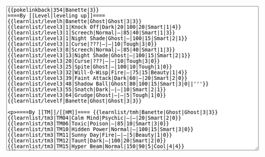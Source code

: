 </p><textarea readonly="" accesskey="," id="wpTextbox1" cols="80" rows="25" style="" class="mw-editfont-monospace" lang="en" dir="ltr" name="wpTextbox1">{{pokelinkback|354|Banette|3}}
====By [[Level|leveling up]]====
{{learnlist/levelh|Banette|Ghost|Ghost|3|3}}
{{learnlist/level3|1|Knock Off|Dark|20|100|20|Smart|1|4}}
{{learnlist/level3|1|Screech|Normal|—|85|40|Smart|1|3}}
{{learnlist/level3|1|Night Shade|Ghost|—|100|15|Smart|2|1}}
{{learnlist/level3|1|Curse|???|—|—|10|Tough|3|0}}
{{learnlist/level3|8|Screech|Normal|—|85|40|Smart|1|3}}
{{learnlist/level3|13|Night Shade|Ghost|—|100|15|Smart|2|1}}
{{learnlist/level3|20|Curse|???|—|—|10|Tough|3|0}}
{{learnlist/level3|25|Spite|Ghost|—|100|10|Tough|1|0}}
{{learnlist/level3|32|Will-O-Wisp|Fire|—|75|15|Beauty|1|4}}
{{learnlist/level3|39|Faint Attack|Dark|60|—|20|Smart|2|0}}
{{learnlist/level3|48|Shadow Ball|Ghost|80|100|15|Smart|3|0||'''}}
{{learnlist/level3|55|Snatch|Dark|—|—|10|Smart|2|1}}
{{learnlist/level3|64|Grudge|Ghost|—|—|5|Tough|1|0}}
{{learnlist/levelf|Banette|Ghost|Ghost|3|3}}

====By [[TM]]/[[HM]]====
{{learnlist/tmh|Banette|Ghost|Ghost|3|3}}
{{learnlist/tm3|TM04|Calm Mind|Psychic|—|—|20|Smart|2|0}}
{{learnlist/tm3|TM06|Toxic|Poison|—|85|10|Smart|3|0}}
{{learnlist/tm3|TM10|Hidden Power|Normal|—|100|15|Smart|3|0}}
{{learnlist/tm3|TM11|Sunny Day|Fire|—|—|5|Beauty|1|0}}
{{learnlist/tm3|TM12|Taunt|Dark|—|100|20|Smart|2|0}}
{{learnlist/tm3|TM15|Hyper Beam|Normal|150|90|5|Cool|4|4}}
{{learnlist/tm3|TM17|Protect|Normal|—|—|10|Cute|1|0}}
{{learnlist/tm3|TM18|Rain Dance|Water|—|—|5|Tough|1|0}}
{{learnlist/tm3|TM21|Frustration|Normal|—|100|20|Cute|1|0}}
{{learnlist/tm3|TM24|Thunderbolt|Electric|95|100|15|Cool|4|0}}
{{learnlist/tm3|TM25|Thunder|Electric|120|70|10|Cool|2|2}}
{{learnlist/tm3|TM27|Return|Normal|—|100|20|Cute|1|0}}
{{learnlist/tm3|TM29|Psychic|Psychic|90|100|10|Smart|1|3}}
{{learnlist/tm3|TM30|Shadow Ball|Ghost|80|100|15|Smart|3|0||'''}}
{{learnlist/tm3|TM32|Double Team|Normal|—|—|15|Cool|2|0}}
{{learnlist/tm3|TM34|Shock Wave|Electric|60|—|20|Cool|2|0}}
{{learnlist/tm3|TM41|Torment|Dark|—|100|15|Tough|2|0}}
{{learnlist/tm3|TM42|Facade|Normal|70|100|20|Cute|2|0}}
{{learnlist/tm3|TM43|Secret Power|Normal|70|100|20|Smart|1|0}}
{{learnlist/tm3|TM44|Rest|Psychic|—|—|10|Cute|2|0}}
{{learnlist/tm3|TM45|Attract|Normal|—|100|15|Cute|2|0}}
{{learnlist/tm3|TM46|Thief|Dark|40|100|10|Tough|1|0}}
{{learnlist/tm3|TM48|Skill Swap|Psychic|—|—|10|Smart|1|0}}
{{learnlist/tm3|TM49|Snatch|Dark|—|—|10|Smart|2|1}}
{{learnlist/tm3|HM05|Flash|Normal|—|70|20|Beauty|3|0}}
{{learnlist/tmf|Banette|Ghost|Ghost|3|3}}

====By {{pkmn|breeding}}====
{{learnlist/breedh|Banette|Ghost|Ghost|3|3}}
{{learnlist/breed3|{{MSP/3|200|Misdreavus}}{{MSP/3|355|Duskull}}{{MSP/3|356|Dusclops}}{{MSP/3|358|Chimecho}}|Astonish|Ghost|30|100|15|Smart|2|3||'''}}
{{learnlist/breed3|{{MSP/3|092|Gastly}}{{MSP/3|093|Haunter}}{{MSP/3|094|Gengar}}{{MSP/3|109|Koffing}}{{MSP/3|110|Weezing}}{{MSP/3|202|Wobbuffet}}|Destiny Bond|Ghost|—|—|5|Smart|8|0}}
{{learnlist/breed3|{{MSP/3|088|Grimer}}{{MSP/3|089|Muk}}{{MSP/3|355|Duskull}}{{MSP/3|356|Dusclops}}|Disable|Normal|—|55|20|Smart|2|0}}
{{learnlist/breed3|{{MSP/3|355|Duskull}}{{MSP/3|356|Dusclops}}|Foresight|Normal|—|100|40|Smart|3|0}}
{{learnlist/breed3|{{MSP/3|280|Ralts}}{{MSP/3|281|Kirlia}}{{MSP/3|282|Gardevoir}}|Imprison|Psychic|—|—|10|Smart|3|0}}
{{learnlist/breedf|Banette|Ghost|Ghost|3|3}}

====By [[Move Tutor|tutoring]]====
{{learnlist/tutorh|Banette|Ghost|Ghost|3|3}}
{{learnlist/tutor3|Body Slam|Normal|85|100|15|Tough|1|4|||yes|yes|yes}}
{{learnlist/tutor3|Double-Edge|Normal|120|100|15|Tough|6|0|||yes|yes|yes}}
{{learnlist/tutor3|Dream Eater|Psychic|100|100|15|Smart|2|2|||yes|yes|yes}}
{{learnlist/tutor3|Endure|Normal|—|—|10|Tough|2|0|||no|yes|no}}
{{learnlist/tutor3|Icy Wind|Ice|55|95|15|Beauty|1|3|||no|yes|yes}}
{{learnlist/tutor3|Metronome|Normal|—|—|10|Cute|3|0|||yes|yes|no}}
{{learnlist/tutor3|Mimic|Normal|—|—|10|Cute|1|0|||yes|yes|yes}}
{{learnlist/tutor3|Mud-Slap|Ground|20|100|10|Cute|2|1|||no|yes|no}}
{{learnlist/tutor3|Nightmare|Ghost|—|—|15|Smart|1|3|||no|no|yes}}
{{learnlist/tutor3|Psych Up|Normal|—|—|10|Smart|2|0|||no|yes|no}}
{{learnlist/tutor3|Sleep Talk|Normal|—|—|10|Cute|3|0|||no|yes|no}}
{{learnlist/tutor3|Snore|Normal|40|100|15|Cute|4|0|||no|yes|no}}
{{learnlist/tutor3|Substitute|Normal|—|—|10|Smart|2|0|||yes|yes|yes}}
{{learnlist/tutor3|Swagger|Normal|—|90|15|Cute|2|0|||no|yes|yes}}
{{learnlist/tutor3|Thunder Wave|Electric|—|100|20|Cool|2|1|||yes|yes|yes}}
{{learnlist/tutorf|Banette|Ghost|Ghost|3|3}}

====By a prior [[evolution]]====
{{Learnlist/prevoh|Banette|Ghost|Ghost|3|3}}
{{Learnlist/prevo3null}}
{{Learnlist/prevof|Banette|Ghost|Ghost|3|3}}

====Special moves====
{{Shadow moves|354|37|Shadow Hold|Shadow Rush|--|--|Helping Hand|Normal|Faint Attack|Dark|Shadow Ball|Ghost|Curse|???|XD|Ghost|Ghost}}

[[it:Banette/Mosse apprese in terza generazione]]
[[zh:诅咒娃娃/第三世代招式表]]
